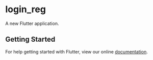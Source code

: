 # login_reg

A new Flutter application.

## Getting Started

For help getting started with Flutter, view our online
[documentation](https://flutter.io/).
